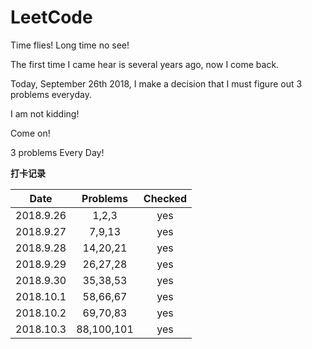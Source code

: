 # LeetCode
Time flies! Long time no see!

The first time I came hear is several years ago, now I come back.

Today, September 26th 2018, I make a decision that I must figure out 3 problems everyday.

I am not kidding!

Come on!

3 problems Every Day!

**打卡记录**

| Date | Problems | Checked |
| :------: | :------: | :------: |
| 2018.9.26 | 1,2,3 | yes |
| 2018.9.27 | 7,9,13 | yes |
| 2018.9.28 | 14,20,21 | yes |
| 2018.9.29 | 26,27,28 | yes |
| 2018.9.30 | 35,38,53 | yes |
| 2018.10.1 | 58,66,67 | yes |
| 2018.10.2 | 69,70,83 | yes |
| 2018.10.3 | 88,100,101 | yes |

